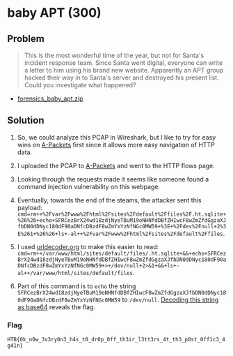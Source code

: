 # baby APT (300)

## Problem

> This is the most wonderful time of the year, but not for Santa's incident response team. Since Santa went digital, everyone can write a letter to him using his brand new website. Apparently an APT group hacked their way in to Santa's server and destroyed his present list. Could you investigate what happened?

* [forensics_baby_apt.zip](./forensics_baby_apt.zip)

## Solution

1. So, we could analyze this PCAP in Wireshark, but I like to try for easy wins on [A-Packets](https://apackets.com/) first since it allows more easy navigation of HTTP data.

2. I uploaded the PCAP to [A-Packets](https://apackets.com/) and went to the HTTP flows page.

3. Looking through the requests made it seems like someone found a command injection vulnerability on this webpage.

4. Eventually, towards the end of the steams, the attacker sent this payload: `cmd=rm++%2Fvar%2Fwww%2Fhtml%2Fsites%2Fdefault%2Ffiles%2F.ht.sqlite+%26%26+echo+SFRCezBrX24wd18zdjNyeTBuM19oNHNfdDBfZHIwcF8wZmZfdGgzaXJfbDN0dDNyc180dF90aDNfcDBzdF8wZmYxYzNfNGc0MW59+%3E+%2Fdev%2Fnull+2%3E%261+%26%26+ls+-al++%2Fvar%2Fwww%2Fhtml%2Fsites%2Fdefault%2Ffiles`.

5. I used [urldecoder.org](https://www.urldecoder.org/) to make this easier to read: `cmd=rm++/var/www/html/sites/default/files/.ht.sqlite+&&+echo+SFRCezBrX24wd18zdjNyeTBuM19oNHNfdDBfZHIwcF8wZmZfdGgzaXJfbDN0dDNyc180dF90aDNfcDBzdF8wZmYxYzNfNGc0MW59+>+/dev/null+2>&1+&&+ls+-al++/var/www/html/sites/default/files`.

6. Part of this command is to `echo` the string `SFRCezBrX24wd18zdjNyeTBuM19oNHNfdDBfZHIwcF8wZmZfdGgzaXJfbDN0dDNyc180dF90aDNfcDBzdF8wZmYxYzNfNGc0MW59` to `/dev/null`. [Decoding this string as base64](https://www.base64decode.org/) reveals the flag.

### Flag

`HTB{0k_n0w_3v3ry0n3_h4s_t0_dr0p_0ff_th3ir_l3tt3rs_4t_th3_p0st_0ff1c3_4g41n}`
